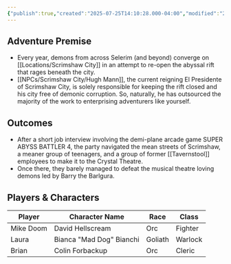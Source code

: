 ```yaml
---
{"publish":true,"created":"2025-07-25T14:10:28.000-04:00","modified":"2025-07-25T10:55:21.000-04:00","published":"2025-07-25T10:55:21.000-04:00","cssclasses":"","DM":"Jordan","Players":["Mike Doom","Laura","Brian"],"Platform":"Foundry"}
---
```


## Adventure Premise
- Every year, demons from across Selerim (and beyond) converge on [[Locations/Scrimshaw City]] in an attempt to re-open the abyssal rift that rages beneath the city.
- [[NPCs/Scrimshaw City/Hugh Mann]], the current reigning El Presidente of Scrimshaw City, is solely responsible for keeping the rift closed and his city free of demonic corruption. So, naturally, he has outsourced the majority of the work to enterprising adventurers like yourself.

## Outcomes
- After a short job interview involving the demi-plane arcade game SUPER ABYSS BATTLER 4, the party navigated the mean streets of Scrimshaw, a meaner group of teenagers, and a group of former [[Tavernstool]] employees to make it to the Crystal Theatre.
- Once there, they barely managed to defeat the musical theatre loving demons led by Barry the Barlgura.

## Players & Characters
| Player              | Character Name           | Race    | Class   |
| ------------------- | ------------------------ | ------- | ------- |
| Mike Doom | David Hellscream         | Orc     | Fighter |
| Laura | Bianca "Mad Dog" Bianchi | Goliath | Warlock |
| Brian | Colin Forbackup          | Orc     | Cleric  |
